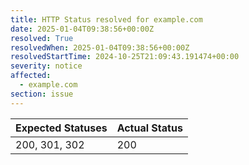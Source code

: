 ```yaml
---
title: HTTP Status resolved for example.com
date: 2025-01-04T09:38:56+00:00Z
resolved: True
resolvedWhen: 2025-01-04T09:38:56+00:00Z
resolvedStartTime: 2024-10-25T21:09:43.191474+00:00
severity: notice
affected:
  - example.com
section: issue
---
```


| Expected Statuses | Actual Status  |
|-------------------|----------------|
| 200, 301, 302 | 200 |
